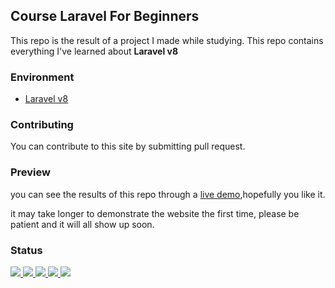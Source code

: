 ## Course Laravel For Beginners

This repo is the result of a project I made while studying. This repo contains everything I've learned about **Laravel v8**

### Environment

<ul>
  <li><a href="https://laravel.com/docs/8.x/" target="_blank">Laravel v8</a></li>
</ul>

### Contributing

You can contribute to this site by submitting pull request.

### Preview

you can see the results of this repo through a <a href="#">live demo</a>,hopefully you like it.

it may take longer to demonstrate the website the first time, please be patient and it will all show up soon.

### Status

<p>
  <a href="#" target="_blank">
    <img src="https://img.shields.io/badge/stages-development-informational">
  </a>
  <a href="https://github.com/novaardiansyah/laravel-for-beginners/blob/main/references.json" target="_blank">
    <img src="https://img.shields.io/badge/information-references-informational">
  </a>
  <a href="#" target="_blank">
    <img src="https://img.shields.io/github/repo-size/novaardiansyah/laravel-for-beginners?label=size&color=informational" />
  </a>
  <a href="https://github.com/novaardiansyah/laravel-for-beginners/blob/main/LICENSE" target="_blank">
    <img src="https://img.shields.io/github/license/novaardiansyah/laravel-for-beginners?label=license&color=informational" />
  </a>
  <a href="https://github.com/novaardiansyah/laravel-for-beginners/commits/main" target="_blank">
    <img src="https://img.shields.io/github/last-commit/novaardiansyah/laravel-for-beginners/main?color=informational" />
  </a>
</p>
